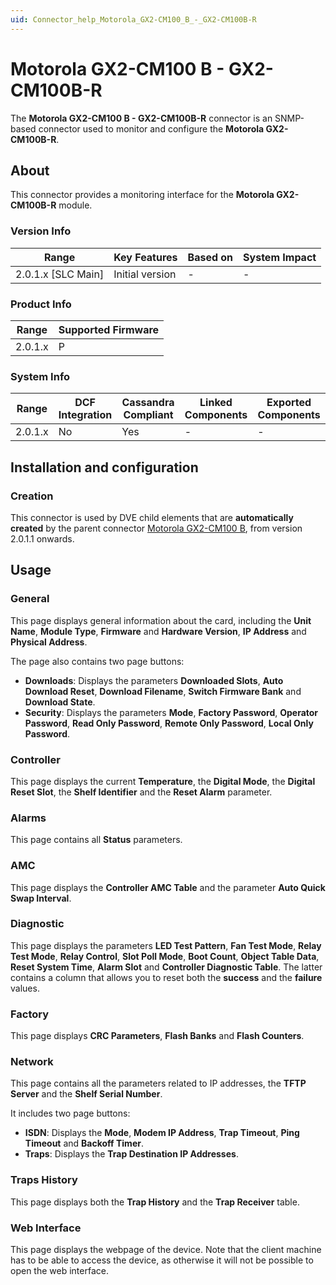 ```yaml
---
uid: Connector_help_Motorola_GX2-CM100_B_-_GX2-CM100B-R
---
```


# Motorola GX2-CM100 B - GX2-CM100B-R

The **Motorola GX2-CM100 B - GX2-CM100B-R** connector is an SNMP-based connector used to monitor and configure the **Motorola GX2-CM100B-R**.

## About

This connector provides a monitoring interface for the **Motorola GX2-CM100B-R** module.

### Version Info

| Range                | Key Features     | Based on     | System Impact     |
|----------------------|------------------|--------------|-------------------|
| 2.0.1.x [SLC Main]   | Initial version  | -            | -                 |

### Product Info

| Range     | Supported Firmware     |
|-----------|------------------------|
| 2.0.1.x   | P                      |

### System Info

| Range     | DCF Integration     | Cassandra Compliant     | Linked Components     | Exported Components     |
|-----------|---------------------|-------------------------|-----------------------|-------------------------|
| 2.0.1.x   | No                  | Yes                     | -                     | -                       |

## Installation and configuration

### Creation

This connector is used by DVE child elements that are **automatically created** by the parent connector [Motorola GX2-CM100 B](xref:Connector_help_Motorola_GX2-CM100_B), from version 2.0.1.1 onwards.

## Usage

### General

This page displays general information about the card, including the **Unit Name**, **Module Type**, **Firmware** and **Hardware Version**, **IP Address** and **Physical Address**.

The page also contains two page buttons:

- **Downloads**: Displays the parameters **Downloaded Slots**, **Auto Download Reset**, **Download Filename**, **Switch Firmware Bank** and **Download State**.
- **Security**: Displays the parameters **Mode**, **Factory Password**, **Operator Password**, **Read Only Password**, **Remote Only Password**, **Local Only Password**.

### Controller

This page displays the current **Temperature**, the **Digital Mode**, the **Digital Reset Slot**, the **Shelf Identifier** and the **Reset Alarm** parameter.

### Alarms

This page contains all **Status** parameters.

### AMC

This page displays the **Controller AMC Table** and the parameter **Auto Quick Swap Interval**.

### Diagnostic

This page displays the parameters **LED Test Pattern**, **Fan Test Mode**, **Relay Test Mode**, **Relay Control**, **Slot Poll Mode**, **Boot Count**, **Object Table Data**, **Reset System Time**, **Alarm Slot** and **Controller Diagnostic Table**. The latter contains a column that allows you to reset both the **success** and the **failure** values.

### Factory

This page displays **CRC Parameters**, **Flash Banks** and **Flash Counters**.

### Network

This page contains all the parameters related to IP addresses, the **TFTP Server** and the **Shelf Serial Number**.

It includes two page buttons:

- **ISDN**: Displays the **Mode**, **Modem IP Address**, **Trap Timeout**, **Ping Timeout** and **Backoff Timer**.
- **Traps**: Displays the **Trap Destination IP Addresses**.

### Traps History

This page displays both the **Trap History** and the **Trap Receiver** table.

### Web Interface

This page displays the webpage of the device. Note that the client machine has to be able to access the device, as otherwise it will not be possible to open the web interface.
